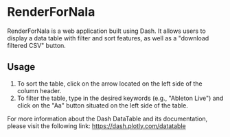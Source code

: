 # RenderForNala

RenderForNala is a web application built using Dash. It allows users to display a data table with filter and sort features, as well as a "download filtered CSV" button.

## Usage
1. To sort the table, click on the arrow located on the left side of the column header.
2. To filter the table, type in the desired keywords (e.g., "Ableton Live") and click on the "Aa" button situated on the left side of the table.

For more information about the Dash DataTable and its documentation, please visit the following link: https://dash.plotly.com/datatable
